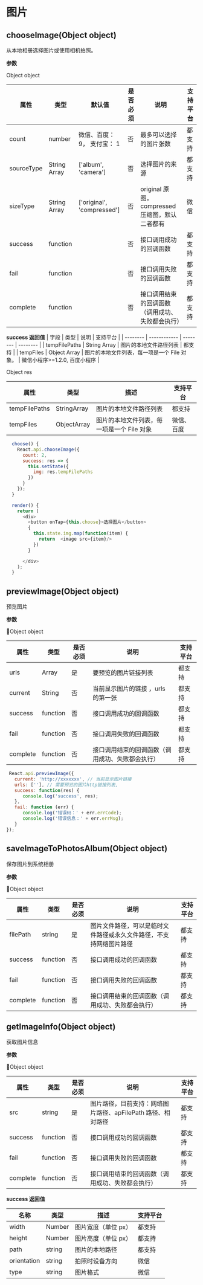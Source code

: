 # 图片

## chooseImage(Object object)

从本地相册选择图片或使用相机拍照。

**参数**

Object object

| 属性       | 类型         | 默认值                     | 是否必须 | 说明                                             | 支持平台 |
| ---------- | ------------ | -------------------------- | -------- | ------------------------------------------------ | -------- |
| count      | number       | 微信、百度：9， 支付宝： 1       | 否       | 最多可以选择的图片张数                           | 都支持   |
| sourceType | String Array | ['album', 'camera']        | 否       | 选择图片的来源                                   | 都支持   |
| sizeType   | String Array | ['original', 'compressed'] | 否       | original 原图，compressed 压缩图，默认二者都有                                 | 微信     |
| success    | function     |                            | 否       | 接口调用成功的回调函数                           | 都支持   |
| fail       | function     |                            | 否       | 接口调用失败的回调函数                           | 都支持   |
| complete   | function     |                            | 否       | 接口调用结束的回调函数（调用成功、失败都会执行） | 都支持   |


**success 返回值**
| 字段     | 类型         | 说明  | 支持平台 |
| -------- | ------------ | -------- | -------- |
| tempFilePaths | String Array | 图片的本地文件路径列表 | 都支持 |
| tempFiles | Object Array | 图片的本地文件列表，每一项是一个 File 对象。 | 微信小程序>=1.2.0, 百度小程序 |


Object res

| 属性          | 类型        | 描述                                       | 支持平台 |
| ------------- | ----------- | ------------------------------------------ | -------- |
| tempFilePaths | StringArray | 图片的本地文件路径列表                     | 都支持   |
| tempFiles     | ObjectArray | 图片的本地文件列表，每一项是一个 File 对象 | 微信、百度     |

```javascript
  choose() {
    React.api.chooseImage({
      count: 2,
      success: res => {
        this.setState({
          img: res.tempFilePaths
        })
      }
    });
  }

  render() {
    return (
      <div>
        <button onTap={this.choose}>选择图片</button>
        {
          this.state.img.map(function(item) {
            return  <image src={item}/>
          })
        }

      </div>
    );
  }
```

## previewImage(Object object)

预览图片

**参数**

Object object

| 属性     | 类型     | 是否必须 | 说明                                             | 支持平台 |
| -------- | -------- | -------- | ------------------------------------------------ | -------- |
| urls     | Array    | 是       | 要预览的图片链接列表                             | 都支持   |
| current  | String   | 否       | 当前显示图片的链接	，urls 的第一张                        | 都支持   |
| success  | function | 否       | 接口调用成功的回调函数                           | 都支持   |
| fail     | function | 否       | 接口调用失败的回调函数                           | 都支持   |
| complete | function | 否       | 接口调用结束的回调函数（调用成功、失败都会执行） | 都支持   |


```javascript
 React.api.previewImage({
   current: 'http://xxxxxxx', // 当前显示图片链接
   urls: [''], // 需要预览的图片http链接列表,
   success: function(res) {
      console.log('success', res);
   },
   fail: function (err) {
      console.log('错误码：' + err.errCode);
      console.log('错误信息：' + err.errMsg);
   }
});
```
## saveImageToPhotosAlbum(Object object)

保存图片到系统相册

**参数**

Object object

| 属性     | 类型     | 是否必须 | 说明                                                               | 支持平台 |
| -------- | -------- | -------- | ------------------------------------------------------------------ | -------- |
| filePath | string   | 是       | 图片文件路径，可以是临时文件路径或永久文件路径，不支持网络图片路径 | 都支持   |
| success  | function | 否       | 接口调用成功的回调函数                                             | 都支持   |
| fail     | function | 否       | 接口调用失败的回调函数                                             | 都支持   |
| complete | function | 否       | 接口调用结束的回调函数（调用成功、失败都会执行）                   | 都支持   |

## getImageInfo(Object object)

获取图片信息

**参数**

Object object

| 属性     | 类型     | 是否必须 | 说明                                                        | 支持平台 |
| -------- | -------- | -------- | ----------------------------------------------------------- | -------- |
| src      | string   | 是       | 图片路径，目前支持：网络图片路径、apFilePath 路径、相对路径 | 都支持   |
| success  | function | 否       | 接口调用成功的回调函数                                      | 都支持   |
| fail     | function | 否       | 接口调用失败的回调函数                                      | 都支持   |
| complete | function | 否       | 接口调用结束的回调函数（调用成功、失败都会执行）            | 都支持   |

**success 返回值**

| 名称        | 类型   | 描述                | 支持平台 |
| ----------- | ------ | ------------------- | -------- |
| width       | Number | 图片宽度（单位 px） | 都支持   |
| height      | Number | 图片高度（单位 px） | 都支持   |
| path        | string | 图片的本地路径      | 都支持   |
| orientation | string | 拍照时设备方向      | 微信     |
| type        | string | 图片格式            | 微信     |
